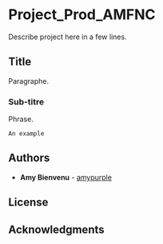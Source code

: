 # Project_Prod_AMFNC

Describe project here in a few lines.

## Title

Paragraphe.

### Sub-titre

Phrase.

```
An example
```

## Authors

* **Amy Bienvenu** - [amypurple](https://github.com/amypurple)

## License

## Acknowledgments
